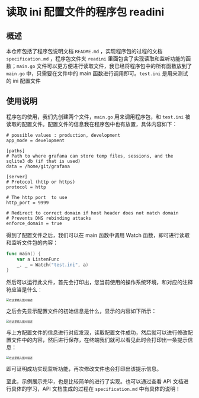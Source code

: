 # 读取 ini 配置文件的程序包 readini

## 概述

本仓库包括了程序包说明文档 `README.md` ，实现程序包的过程的文档 `specification.md` ，程序包文件夹 `readini` 里面包含了实现读取和监听功能的函数；`main.go` 文件可以更方便进行读取文件，我已经将程序包中的所有函数放到了 `main.go` 中，只需要在文件中的 main 函数进行调用即可。`test.ini` 是用来测试的 ini 配置文件

## 使用说明

程序包的使用，我们先创建两个文件，`main.go` 用来调用程序包，和 `test.ini` 被读取的配置文件。配置文件的信息我在程序包中也有放置，具体内容如下：

```
# possible values : production, development
app_mode = development

[paths]
# Path to where grafana can store temp files, sessions, and the sqlite3 db (if that is used)
data = /home/git/grafana

[server]
# Protocol (http or https)
protocol = http

# The http port  to use
http_port = 9999

# Redirect to correct domain if host header does not match domain
# Prevents DNS rebinding attacks
enforce_domain = true
```

得到了配置文件之后，我们可以在 main 函数中调用 Watch 函数，即可进行读取和监听文件包的内容：

```go
func main() {
	var a ListenFunc
	_, _ = Watch("test.ini", a)
}
```

然后可以运行此文件，首先会打印出，您当前使用的操作系统环境，和对应的注释符应当是什么：

<img src="https://img-blog.csdnimg.cn/20201018234832595.png#pic_center" alt="在这里插入图片描述" style="zoom:50%;" />

之后会先显示配置文件的初始信息是什么，显示的内容如下所示：

<img src="https://img-blog.csdnimg.cn/20201018234917137.png?x-oss-process=image/watermark,type_ZmFuZ3poZW5naGVpdGk,shadow_10,text_aHR0cHM6Ly9ibG9nLmNzZG4ubmV0L3FxXzQzMjY3Nzcz,size_16,color_FFFFFF,t_70#pic_center" alt="在这里插入图片描述" style="zoom:50%;" />

与上方配置文件的信息进行对应发现，读取配置文件成功，然后就可以进行修改配置文件中的内容，然后进行保存，在终端我们就可以看见此时会打印出一条提示信息：

<img src="https://img-blog.csdnimg.cn/20201018221312281.png#pic_center" alt="在这里插入图片描述" style="zoom:50%;" />

即可证明成功实现监听功能，再次修改文件也会打印出该提示信息。

至此，示例展示完毕，也是比较简单的进行了实现。也可以通过查看 API 文档进行具体的学习，API 文档生成的过程在 `specification.md` 中有具体的说明！

